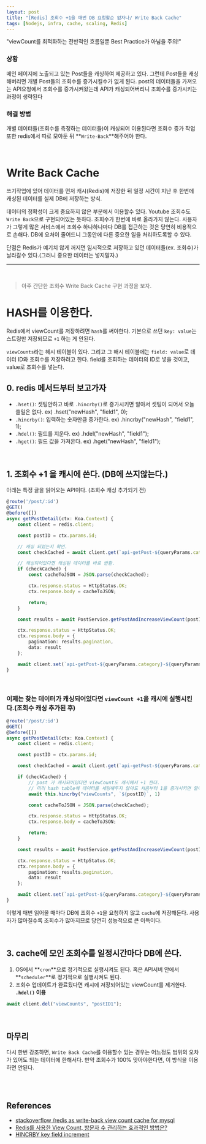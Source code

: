```yaml
---
layout: post
title: "[Redis] 조회수 +1을 매번 DB 요청할순 없자나/ Write Back Cache"
tags: [Nodejs, infra, cache, scaling, Redis]
---
```


"viewCount를 최적화하는 전반적인 흐름일뿐 Best Practice가 아님을 주의!"

### 상황

메인 페이지에 노출되고 있는 Post들을 캐싱하여 제공하고 있다. 그런데 Post들을 캐싱해버리면 개별 Post들의 조회수를 증가시킬수가 없게 된다. post의 데이터들을 가져오는 API요청에서 조회수를 증가시켜왔는데 API가 캐싱되어버리니 조회수를 증가시키는 과정이 생략된다

### 해결 방법

개별 데이터들(조회수를 측정하는 데이터들)이 캐싱되어 이용된다면 조회수 증가 작업 또한 redis에서 따로 모아둔 뒤 **`Write-Back`**해주어야 한다.

<br>

# Write Back Cache

쓰기작업에 있어 데이터를 먼저 캐시(Redis)에 저장한 뒤 일정 시간이 지난 후 한번에 캐싱된 데이터를 실제 DB에 저장하는 방식.

데이터의 정확성이 크게 중요하지 않은 부분에서 이용할수 있다. Youtube 조회수도 `Write Back`으로 구현되어있는 듯하다. 조회수가 한번에 바로 올라가지 않는다. 사용자가 그렇게 많은 서비스에서 조회수 하나하나마다 DB를 접근하는 것은 당연히 비용적으로 손해다. DB에 요처이 줄어드니 그동안에 다른 중요한 일을 처리하도록할 수 있다.

단점은 Redis가 예기치 않게 꺼지면 임시적으로 저장하고 있던 데이터들(ex. 조회수)가 날라갈수 있다.(그러니 중요한 데이터는 넣지말자.)

---

<br>

> 아주 간단한 조회수 Write Back Cache 구현 과정을 보자.

# HASH를 이용한다.

Redis에서 viewCount를 저장하려면 `hash`를 써야한다. 기본으로 쓰던 `key: value`는 스트링만 저장되므로 `+1` 하는 게 안된다.

`viewCounts`라는 헤시 테이블이 있다. 그리고 그 해시 테이블에는 `field: value`로 데이터 ID와 조회수를 저장하려고 한다. field를 조회하는 데이터의 ID로 넣을 것이고, value로 조회수를 넣는다.

## 0. redis 메서드부터 보고가자

- `.hset()`: 셋팅안하고 바로 `.hincrby()`로 증가시키면 알아서 셋팅이 되어서 오늘 쓸일은 없다. ex) .hset("newHash", "field1", 0);
- `.hincrby()`: 입력하는 숫자만큼 증가한다. ex) .hincrby("newHash", "field1", 1);
- `.hdel()`: 필드를 지운다. ex) .hdel("newHash", "field1");
- `.hget()`: 필드 값을 가져온다. ex) .hget("newHash", "field1");

<br>

## 1. 조회수 +1 을 캐시에 쓴다. (DB에 쓰지않는다.)

아래는 특정 글을 읽어오는 API이다. (조회수 캐싱 추가되기 전)

```typescript
@route('/post/:id')
@GET()
@before([])
async getPostDetail(ctx: Koa.Context) {
    const client = redis.client;

    const postID = ctx.params.id;

    // 캐싱 되었는지 확인.
    const checkCached = await client.get(`api-getPost-${queryParams.category}-${queryParams.type}`);

    // 캐싱되어있다면 캐싱된 데이터를 바로 반환.
    if (checkCached) {
        const cacheToJSON = JSON.parse(checkCached);

        ctx.response.status = HttpStatus.OK;
        ctx.response.body = cacheToJSON;

        return;
    }

    const results = await PostService.getPostAndIncreaseViewCount(postID);

    ctx.response.status = HttpStatus.OK;
    ctx.response.body = {
        pagination: results.pagination,
        data: result
    };

    await client.set(`api-getPost-${queryParams.category}-${queryParams.type}`, 'EX', 60 * 60)
}
```

<br>

### 이제는 찾는 데이터가 캐싱되어있다면 `viewCount +1`을 캐시에 실행시킨다.(조회수 캐싱 추가된 후)

```typescript
@route('/post/:id')
@GET()
@before([])
async getPostDetail(ctx: Koa.Context) {
    const client = redis.client;

    const postID = ctx.params.id;

    const checkCached = await client.get(`api-getPost-${queryParams.category}-${queryParams.type}`);

    if (checkCached) {
        // post 가 캐시되어있다면 viewCount도 캐시에서 +1 한다.
        // 미리 hash table에 데이터를 세팅해두지 않아도 처음부터 1을 증가시키면 알아서 생성부터 한다.
        await this.hincrby("viewCounts", `${postID}`, 1)

        const cacheToJSON = JSON.parse(checkCached);

        ctx.response.status = HttpStatus.OK;
        ctx.response.body = cacheToJSON;

        return;
    }

    const results = await PostService.getPostAndIncreaseViewCount(postID);

    ctx.response.status = HttpStatus.OK;
    ctx.response.body = {
        pagination: results.pagination,
        data: result
    };

    await client.set(`api-getPost-${queryParams.category}-${queryParams.type}`, 'EX', 60 * 60)
}
```

이렇게 매번 읽어올 때마다 DB에 조회수 `+1`을 요청하지 않고 `cache`에 저장해둔다. 사용자가 많아질수록 조회수가 많아지므로 당연히 성능적으로 큰 이득이다.

<br>

## 3. cache에 모인 조회수를 일정시간마다 DB에 쓴다.

1. OS에서 **`cron`**으로 정기적으로 실행시켜도 된다. 혹은 API서버 안에서 **`scheduler`**로 정기적으로 실행시켜도 된다.
2. 조회수 업데이트가 완료됬다면 캐시에 저장되어있는 viewCount를 제거한다. **`.hdel()` 이용**

```typescript
await client.del("viewCounts", "postID1");
```

<br>

## 마무리

다시 한번 강조하면, `Write Back Cache`를 이용할수 있는 경우는 어느정도 범위의 오차가 있어도 되는 데이터에 한해서다. 만약 조회수가 100% 맞아야한다면, 이 방식을 이용하면 안된다.

<br><br>

## References

- [stackoverflow /redis as write-back view count cache for mysql](https://stackoverflow.com/questions/16761898/redis-as-write-back-view-count-cache-for-mysql)
- [Redis를 사용한 View Count, 방문자 수 관리하는 효과적인 방법은?](https://webisfree.com/2017-11-13/redis%EB%A5%BC-%EC%82%AC%EC%9A%A9%ED%95%9C-view-count-%EB%B0%A9%EB%AC%B8%EC%9E%90-%EC%88%98-%EA%B4%80%EB%A6%AC%ED%95%98%EB%8A%94-%ED%9A%A8%EA%B3%BC%EC%A0%81%EC%9D%B8-%EB%B0%A9%EB%B2%95%EC%9D%80)
- [HINCRBY key field increment](https://redis.io/commands/HINCRBY)
